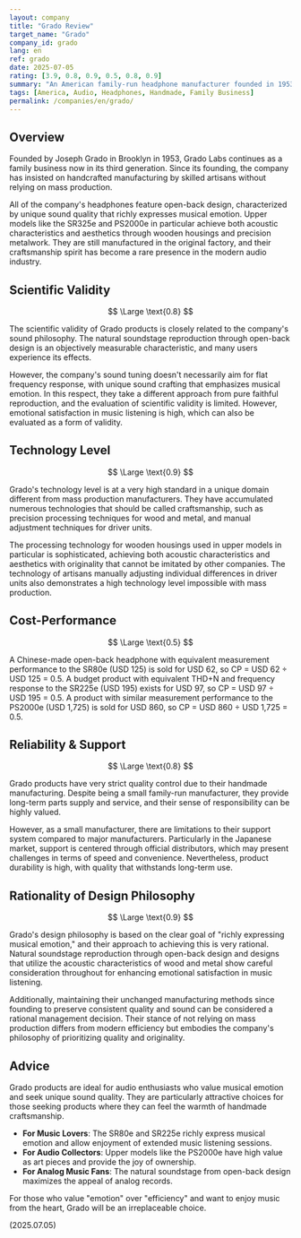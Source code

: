 ```yaml
---
layout: company
title: "Grado Review"
target_name: "Grado"
company_id: grado
lang: en
ref: grado
date: 2025-07-05
rating: [3.9, 0.8, 0.9, 0.5, 0.8, 0.9]
summary: "An American family-run headphone manufacturer founded in 1953. The open-back headphones handcrafted by artisans in a small Brooklyn factory continue to be loved by audiophiles worldwide for their unique sound quality that richly expresses musical emotion. Their traditional manufacturing methods that don't rely on mass production and their unchanging sound philosophy since founding have become a rare presence in the modern audio industry."
tags: [America, Audio, Headphones, Handmade, Family Business]
permalink: /companies/en/grado/
---
```


## Overview

Founded by Joseph Grado in Brooklyn in 1953, Grado Labs continues as a family business now in its third generation. Since its founding, the company has insisted on handcrafted manufacturing by skilled artisans without relying on mass production.

All of the company's headphones feature open-back design, characterized by unique sound quality that richly expresses musical emotion. Upper models like the SR325e and PS2000e in particular achieve both acoustic characteristics and aesthetics through wooden housings and precision metalwork. They are still manufactured in the original factory, and their craftsmanship spirit has become a rare presence in the modern audio industry.

## Scientific Validity

$$ \Large \text{0.8} $$

The scientific validity of Grado products is closely related to the company's sound philosophy. The natural soundstage reproduction through open-back design is an objectively measurable characteristic, and many users experience its effects.

However, the company's sound tuning doesn't necessarily aim for flat frequency response, with unique sound crafting that emphasizes musical emotion. In this respect, they take a different approach from pure faithful reproduction, and the evaluation of scientific validity is limited. However, emotional satisfaction in music listening is high, which can also be evaluated as a form of validity.

## Technology Level

$$ \Large \text{0.9} $$

Grado's technology level is at a very high standard in a unique domain different from mass production manufacturers. They have accumulated numerous technologies that should be called craftsmanship, such as precision processing techniques for wood and metal, and manual adjustment techniques for driver units.

The processing technology for wooden housings used in upper models in particular is sophisticated, achieving both acoustic characteristics and aesthetics with originality that cannot be imitated by other companies. The technology of artisans manually adjusting individual differences in driver units also demonstrates a high technology level impossible with mass production.

## Cost-Performance

$$ \Large \text{0.5} $$

A Chinese-made open-back headphone with equivalent measurement performance to the SR80e (USD 125) is sold for USD 62, so CP = USD 62 ÷ USD 125 = 0.5. A budget product with equivalent THD+N and frequency response to the SR225e (USD 195) exists for USD 97, so CP = USD 97 ÷ USD 195 = 0.5. A product with similar measurement performance to the PS2000e (USD 1,725) is sold for USD 860, so CP = USD 860 ÷ USD 1,725 = 0.5.

## Reliability & Support

$$ \Large \text{0.8} $$

Grado products have very strict quality control due to their handmade manufacturing. Despite being a small family-run manufacturer, they provide long-term parts supply and service, and their sense of responsibility can be highly valued.

However, as a small manufacturer, there are limitations to their support system compared to major manufacturers. Particularly in the Japanese market, support is centered through official distributors, which may present challenges in terms of speed and convenience. Nevertheless, product durability is high, with quality that withstands long-term use.

## Rationality of Design Philosophy

$$ \Large \text{0.9} $$

Grado's design philosophy is based on the clear goal of "richly expressing musical emotion," and their approach to achieving this is very rational. Natural soundstage reproduction through open-back design and designs that utilize the acoustic characteristics of wood and metal show careful consideration throughout for enhancing emotional satisfaction in music listening.

Additionally, maintaining their unchanged manufacturing methods since founding to preserve consistent quality and sound can be considered a rational management decision. Their stance of not relying on mass production differs from modern efficiency but embodies the company's philosophy of prioritizing quality and originality.

## Advice

Grado products are ideal for audio enthusiasts who value musical emotion and seek unique sound quality. They are particularly attractive choices for those seeking products where they can feel the warmth of handmade craftsmanship.

- **For Music Lovers**: The SR80e and SR225e richly express musical emotion and allow enjoyment of extended music listening sessions.
- **For Audio Collectors**: Upper models like the PS2000e have high value as art pieces and provide the joy of ownership.
- **For Analog Music Fans**: The natural soundstage from open-back design maximizes the appeal of analog records.

For those who value "emotion" over "efficiency" and want to enjoy music from the heart, Grado will be an irreplaceable choice.

(2025.07.05)